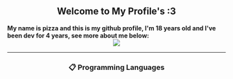 <h2 align="center"><b>Welcome to My Profile's :3</b></h2>
<b align="center">My name is pizza and this is my github profile, I'm 18 years old and I've been dev  for 4 years, see more about me below:</b>
<a><div align="center"><img src="https://lanyard.cnrad.dev/api/864830171635122198"></div></a>
<hr>
<h3 align="center"><b> 📋 Programming Languages </b></h3>
<div align="center></div>
